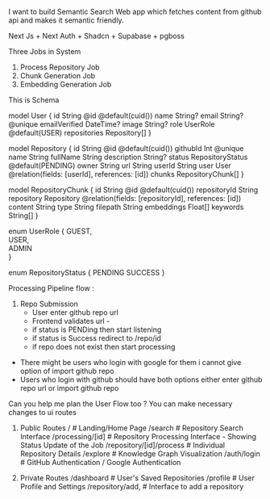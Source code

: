 I want to build Semantic Search Web app which fetches content from github api and makes it semantic friendly.

Next Js + Next Auth + Shadcn + Supabase + pgboss

Three Jobs in System

1. Process Repository Job
2. Chunk Generation Job
3. Embedding Generation Job

This is Schema

model User {
id String @id @default(cuid())
name String?
email String? @unique
emailVerified DateTime?
image String?
role UserRole @default(USER)
repositories Repository[]
}

model Repository {
id String @id @default(cuid())
githubId Int @unique
name String
fullName String
description String?
status RepositoryStatus @default(PENDING)
owner String
url String
userId String
user User @relation(fields: [userId], references: [id])
chunks RepositoryChunk[]
}

model RepositoryChunk {
id String @id @default(cuid())
repositoryId String
repository Repository @relation(fields: [repositoryId], references: [id])
content String
type String
filepath String
embeddings Float[]
keywords String[]
}

enum UserRole {
GUEST,  
 USER,  
 ADMIN  
}

enum RepositoryStatus {
PENDING
SUCCESS
}

Processing Pipeline flow :

1. Repo Submission
   - User enter github repo url
   - Frontend validates url -
   - if status is PENDing then start listening
   - if status is Success redirect to /repo/id
   - if repo does not exist then start processing

- There might be users who login with google for them i cannot give option of import github repo
- Users who login with github should have both options either enter github repo url or import github repo

Can you help me plan the User Flow too ?
You can make necessary changes to ui routes

1. Public Routes
   / # Landing/Home Page
   /search # Repository Search Interface
   /processing/[id] # Repository Processing Interface - Showing Status Update of the Job
   /repository/[id]/process # Individual Repository Details
   /explore # Knowledge Graph Visualization
   /auth/login # GitHub Authentication / Google Authentication

2. Private Routes
   /dashboard # User's Saved Repositories
   /profile # User Profile and Settings
   /repository/add, # Interface to add a repository
